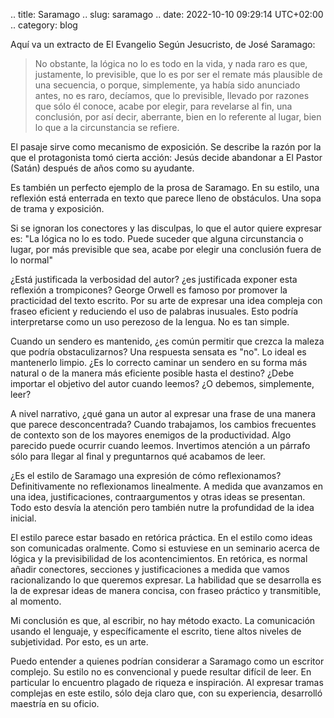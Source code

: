 .. title: Saramago
.. slug: saramago
.. date: 2022-10-10 09:29:14 UTC+02:00
.. category: blog

Aquí va un extracto de El Evangelio Según Jesucristo, de José Saramago:

> No obstante, la lógica no lo es todo en la vida, y nada raro es que, justamente, lo previsible,
que lo es por ser el remate más plausible de una secuencia, o porque, simplemente, ya había sido anunciado antes,
no es raro, decíamos, que lo previsible, llevado por razones que sólo él conoce, acabe por elegir, para revelarse al fin,
una conclusión, por así decir, aberrante, bien en lo referente al lugar, bien lo que a la circunstancia se refiere.

El pasaje sirve como mecanismo de exposición.
Se describe la razón por la que el protagonista tomó cierta acción: Jesús decide abandonar a El Pastor (Satán) después de años como su ayudante.

Es también un perfecto ejemplo de la prosa de Saramago.
En su estilo, una reflexión está enterrada en texto que parece lleno de obstáculos.
Una sopa de trama y exposición.

Si se ignoran los conectores y las disculpas, lo que el autor quiere expresar es:
"La lógica no lo es todo. Puede suceder que alguna circunstancia o lugar, por más previsible que sea, acabe por elegir una conclusión fuera de lo normal"

¿Está justificada la verbosidad del autor? ¿es justificada exponer esta reflexión a trompicones?
George Orwell es famoso por promover la practicidad del texto escrito. Por su arte de expresar
una idea compleja con fraseo eficient y reduciendo el uso de palabras inusuales. 
Esto podría interpretarse como un uso perezoso de la lengua. No es tan simple.

Cuando un sendero es mantenido, ¿es común permitir que crezca la maleza que podría obstaculizarnos? 
Una respuesta sensata es "no". Lo ideal es mantenerlo limpio. 
¿Es lo correcto caminar un sendero en su forma más natural o de la manera más eficiente posible hasta el destino? 
¿Debe importar el objetivo del autor cuando leemos? ¿O debemos, simplemente, leer?

A nivel narrativo, ¿qué gana un autor al expresar una frase de una manera que parece desconcentrada?
Cuando trabajamos, los cambios frecuentes de contexto son de los mayores enemigos de la productividad.
Algo parecido puede ocurrir cuando leemos. Invertimos atención a un párrafo sólo para llegar al final y preguntarnos qué acabamos de leer.

¿Es el estilo de Saramago una expresión de cómo reflexionamos? Definitivamente no reflexionamos linealmente. 
A medida que avanzamos en una idea, justificaciones, contraargumentos y otras ideas se presentan.
Todo esto desvía la atención pero también nutre la profundidad de la idea inicial.

El estilo parece estar basado en retórica práctica. En el estilo como ideas son comunicadas oralmente.
Como si estuviese en un seminario acerca de lógica y la previsibilidad de los acontencimientos.
En retórica, es normal añadir conectores, secciones y justificaciones a medida que vamos racionalizando lo que queremos expresar.
La habilidad que se desarrolla es la de expresar ideas de manera concisa, con fraseo práctico y transmitible, al momento.

Mi conclusión es que, al escribir, no hay método exacto.
La comunicación usando el lenguaje, y específicamente el escrito, tiene altos niveles de subjetividad.
Por esto, es un arte.

Puedo entender a quienes podrían considerar a Saramago como un escritor complejo.
Su estilo no es convencional y puede resultar difícil de leer.
En particular lo encuentro plagado de riqueza e inspiración.
Al expresar tramas complejas en este estilo, sólo deja claro que, con su experiencia, desarrolló maestría en su oficio.
